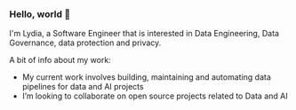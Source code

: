 ### Hello, world 👋

I'm Lydia, a Software Engineer that is interested in Data Engineering, Data Governance, data protection and privacy.

A bit of info about my work:
- My current work involves building, maintaining and automating data pipelines for data and AI projects
- I’m looking to collaborate on open source projects related to Data and AI
